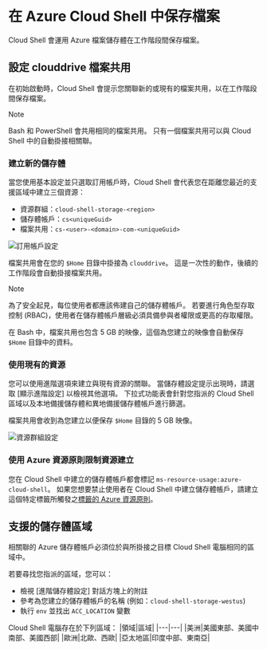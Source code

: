 # <a name="persist-files-in-azure-cloud-shell"></a>在 Azure Cloud Shell 中保存檔案
Cloud Shell 會運用 Azure 檔案儲存體在工作階段間保存檔案。

## <a name="set-up-a-clouddrive-file-share"></a>設定 clouddrive 檔案共用
在初始啟動時，Cloud Shell 會提示您關聯新的或現有的檔案共用，以在工作階段間保存檔案。

> [!NOTE]
> Bash 和 PowerShell 會共用相同的檔案共用。 只有一個檔案共用可以與 Cloud Shell 中的自動掛接相關聯。

### <a name="create-new-storage"></a>建立新的儲存體

當您使用基本設定並只選取訂用帳戶時，Cloud Shell 會代表您在距離您最近的支援區域中建立三個資源：
* 資源群組：`cloud-shell-storage-<region>`
* 儲存體帳戶：`cs<uniqueGuid>`
* 檔案共用：`cs-<user>-<domain>-com-<uniqueGuid>`

![訂用帳戶設定](../articles/cloud-shell/media/persisting-shell-storage/basic-storage.png)

檔案共用會在您的 `$Home` 目錄中掛接為 `clouddrive`。 這是一次性的動作，後續的工作階段會自動掛接檔案共用。 

> [!NOTE]
> 為了安全起見，每位使用者都應該佈建自己的儲存體帳戶。  若要進行角色型存取控制 (RBAC)，使用者在儲存體帳戶層級必須具備參與者權限或更高的存取權限。

在 Bash 中，檔案共用也包含 5 GB 的映像，這個為您建立的映像會自動保存 `$Home` 目錄中的資料。 

### <a name="use-existing-resources"></a>使用現有的資源

您可以使用進階選項來建立與現有資源的關聯。 當儲存體設定提示出現時，請選取 [顯示進階設定] 以檢視其他選項。 下拉式功能表會針對您指派的 Cloud Shell 區域以及本地備援儲存體和異地備援儲存體帳戶進行篩選。

檔案共用會收到為您建立以便保存 `$Home` 目錄的 5 GB 映像。

![資源群組設定](../articles/cloud-shell/media/persisting-shell-storage/advanced-storage.png)

### <a name="restrict-resource-creation-with-an-azure-resource-policy"></a>使用 Azure 資源原則限制資源建立
您在 Cloud Shell 中建立的儲存體帳戶都會標記 `ms-resource-usage:azure-cloud-shell`。 如果您想要禁止使用者在 Cloud Shell 中建立儲存體帳戶，請建立這個特定標籤所觸發之[標籤的 Azure 資源原則](../articles/azure-policy/json-samples.md)。

## <a name="supported-storage-regions"></a>支援的儲存體區域
相關聯的 Azure 儲存體帳戶必須位於與所掛接之目標 Cloud Shell 電腦相同的區域中。

若要尋找您指派的區域，您可以：
* 檢視 [進階儲存體設定] 對話方塊上的附註
* 參考為您建立的儲存體帳戶的名稱 (例如：`cloud-shell-storage-westus`)
* 執行 `env` 並找出 `ACC_LOCATION` 變數

Cloud Shell 電腦存在於下列區域：
|領域|區域|
|---|---|
|美洲|美國東部、美國中南部、美國西部|
|歐洲|北歐、西歐|
|亞太地區|印度中部、東南亞|

